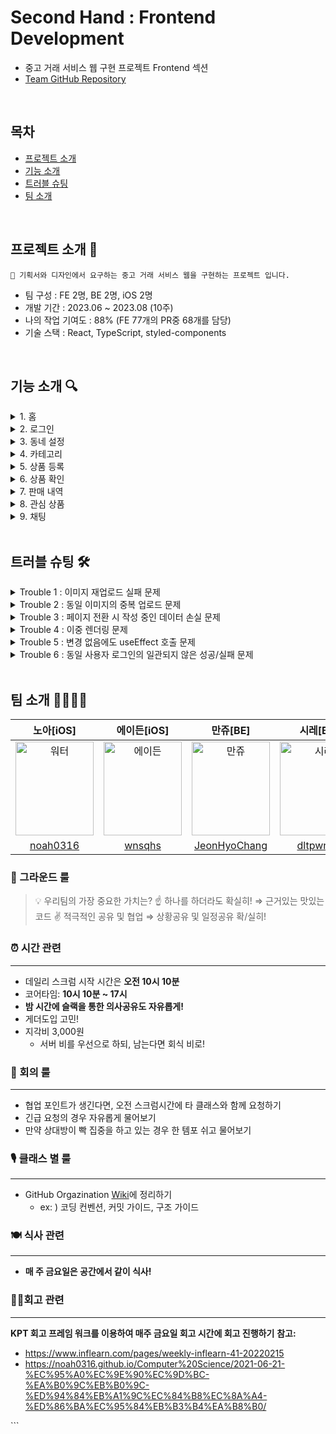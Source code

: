 # Second Hand : Frontend Development

- 중고 거래 서비스 웹 구현 프로젝트 Frontend 섹션
- [Team GitHub Repository](https://github.com/masters2023-2nd-project-03/second-hand)

<br>

## 목차

- [프로젝트 소개](#프로젝트-소개-)
- [기능 소개](#기능-소개-)
- [트러블 슈팅](#트러블-슈팅-%EF%B8%8F)
- [팀 소개](#팀-소개-)

<br>

## 프로젝트 소개 👋

```
🎯 기획서와 디자인에서 요구하는 중고 거래 서비스 웹을 구현하는 프로젝트 입니다.
```

- 팀 구성 : FE 2명, BE 2명, iOS 2명
- 개발 기간 : 2023.06 ~ 2023.08 (10주)
- 나의 작업 기여도 : 88% (FE 77개의 PR중 68개를 담당)
- 기술 스택 : React, TypeScript, styled-components

<br>

## 기능 소개 🔍

<details>
  <summary>1. 홈</summary>
  <img src="https://velog.velcdn.com/images/sarang_daddy/post/133c57fc-13a3-4284-818f-227279aab471/image.png" width="70%">
</details>

<details>
  <summary>2. 로그인</summary>
  <img src="https://velog.velcdn.com/images/sarang_daddy/post/3b67d83b-fbd4-446b-a75d-acf78ee5a6ab/image.png" width="70%">
</details>

<details>
  <summary>3. 동네 설정</summary>
  <img src="https://velog.velcdn.com/images/sarang_daddy/post/6614e3a6-d796-436e-bd23-06ffc02e462a/image.png" width="70%">
  <img src="https://velog.velcdn.com/images/sarang_daddy/post/8581ea3b-7c01-49bf-8fd6-ff3203ccc03b/image.png" width="70%">
</details>

<details>
  <summary>4. 카테고리</summary>
  <img src="https://velog.velcdn.com/images/sarang_daddy/post/c2b8a938-2a5f-4702-88a7-a849b6cb925e/image.png" width="70%">
</details>

<details>
  <summary>5. 상품 등록</summary>
  <img src="https://velog.velcdn.com/images/sarang_daddy/post/de909834-d783-45ae-b764-867cc6646327/image.png" width="70%">
</details>

<details>
  <summary>6. 상품 확인</summary>
  <img src="https://velog.velcdn.com/images/sarang_daddy/post/c650477b-ce58-4a04-aca0-ff948f5ea92d/image.png" width="70%">
  <img src="https://velog.velcdn.com/images/sarang_daddy/post/64a51fec-09e1-4906-a23f-41e1a115d9df/image.png" width="70%">
  <img src="https://velog.velcdn.com/images/sarang_daddy/post/09ed0872-ce48-4107-9ff8-1591abd416dd/image.png" width="70%">
  <img src="https://velog.velcdn.com/images/sarang_daddy/post/b2707cf4-f4f5-400d-a6a8-eeb1a2b76210/image.png" width="70%">
</details>

<details>
  <summary>7. 판매 내역</summary>
  <img src="https://velog.velcdn.com/images/sarang_daddy/post/9ae69d9e-cd84-48c1-aa5f-2425f8351799/image.png" width="70%">
  <img src="https://velog.velcdn.com/images/sarang_daddy/post/e2bb3951-8e43-4462-ab3b-5da8e1f8f5e3/image.png" width="70%">
  <img src="https://velog.velcdn.com/images/sarang_daddy/post/ee05ae7a-fdf3-4418-b000-5e490ea6b7c3/image.png" width="70%">
</details>

<details>
  <summary>8. 관심 상품</summary>
  <img src="https://velog.velcdn.com/images/sarang_daddy/post/2e94c77a-ccea-44de-88f2-190b7e817f0b/image.png" width="70%">
</details>

<details>
  <summary>9. 채팅</summary>
  <img src="https://velog.velcdn.com/images/sarang_daddy/post/f736c830-bc88-46f5-95da-2230ebc16124/image.png" width="70%">
</details>

<br>

## 트러블 슈팅 🛠️

<details>
  <summary>Trouble 1 : 이미지 재업로드 실패 문제</summary>

## 👿 Problem

- 첨부 이미지를 삭제 후 동일 이미지를 다시 첨부하면 동작되지 않는 문제가 발생

  <img src="https://velog.velcdn.com/images/sarang_daddy/post/69b1ce5a-0be1-41bd-8e10-ace05fae47fc/image.gif" width="30%">

## 🧐 원인 파악

- input 태그를 통해 파일을 입력받을 때 onChange 이벤트를 통해 받게 된다.
- onChange는 실질적인 데이터가 바뀔때만 반응하므로 기존의 파일을 다시 업로드하면 작동하지 않는다.
- 때문에, onChange 이벤트를 통해 데이터를 등록 후, value 값을 reset 해주어야 한다.

## 😋 Solution

- event.target.value값을 reset 하여 문제 해결

  ```tsx
  const handleUploadImage = (event: ChangeEvent<HTMLInputElement>) => {
    const files = Array.from(event.target.files || []);

    // 중략

    event.target.value = "";
  };
  ```

</details>

<details>
  <summary>Trouble 2 : 동일 이미지의 중복 업로드 문제</summary>

## 👿 Problem

- 동일한 이미지 파일이 업로드 되는 문제 발생

  <img src="https://velog.velcdn.com/images/sarang_daddy/post/aa374c64-e1dd-481c-b0b4-3e703d04b868/image.gif" width="30%">

## 🧐 원인 파악

- Trouble 1의 문제 해결 단계에서 업로드 데이터 값을 초기화 했기 때문에 중복으로 업로드 되는 문제 발생

## 😋 Solution

- 동일한 데이터의 업로드를 막아주는 로직 추가가 필요
- 업로드 이미지는 `URL.createObjectURL()`값으로 등록되는데 reset으로 중복 처리에 사용 불가
- 동일한 이미지 파일인지 구분을 위해 file.name, file.size값을 적용

  ```tsx
  const handleUploadImage = (event: ChangeEvent<HTMLInputElement>) => {
    const files = Array.from(event.target.files || []);

    // 중략

    // 동일한 이미지 파일인지 구분하기 위해 file.name, file.size 값 추가
    files.forEach((file) => {
      const imageUrl = URL.createObjectURL(file);
      const id = uuidv4();
      const fileName = file.name;
      const fileSize = file.size;

      // 중복 체크 로직 추가
      const isDuplicate = uploadedImages.some(
        (image) => image.fileName === file.name && image.fileSize === file.size
      );

      if (!isDuplicate) {
        const newUploadedImage: UploadedImageType = {
          id,
          imageUrl,
          fileName,
          fileSize,
        };

        setUploadedImages((prevImages) => [...prevImages, newUploadedImage]);
      }
    });
    event.target.value = "";
  };
  ```

</details>

<details>
  <summary>Trouble 3 : 페이지 전환 시 작성 중인 데이터 손실 문제</summary>

## 👿 Problem

- 상품 등록 페이지에서 다른 페이지로 이동 후 돌아오면 작성했던 내용이 모두 사라지는 문제가 발생

  <img src="https://velog.velcdn.com/images/sarang_daddy/post/ab2762b1-ee48-458e-bee1-d8112836b4a9/image.gif" width="30%">

## 🧐 원인 파악

- React는 페이지 이동시 현재 페이지의 컴포넌트가 언마운트 되고, 새로운 페이지의 컴포넌트가 마운트 된다.
- 언마운트 과정에서 컴포넌트의 상태는 메모리에서 해제된다.
- 다시 이전 페이지로 돌아오더라도 해당 페이지의 컴포넌트는 다시 마운트 되기에 초기상태로 시작된다.

## 😋 Solution

- 본 프로젝트에서는 전역 상태 관리 라이브러리를 사용하지 않고 있기에 언마운트 때 해제되는 상태를 보존하기 위해서는 `로컬스토리지`나 `세션스토리지` 같은 클라이언트 측 저장소를 사용해야 한다.
- 브라우저를 실수로 닫아도 데이터가 유지될 수 있도록 로컬스토리지를 활용해서 해결해보자.

### 로컬스토리지 데이터 불러오기

- 상품 등록 최상위 컴포넌트에서 상태(postObject)를 관리한다.
- 마운트 되었을때 로컬스토리지에 저장된 값이 존재한다면 불러온다.

  ```tsx
  const storedPostObject = localStorage.getItem("postObject");

  // 최상위 컴포넌트에서 관리되고 있는 상태 postObject
  const [postObject, setPostObject] = useState<PostObjectType>(
    storedPostObject ? JSON.parse(storedPostObject) : initialPostObject
  );
  ```

- 상품 등록이 완료된다면 로컬스토리지에 저장된 값을 제거해야한다.

  ```tsx
  const handleUploadComplete = async () => {
    // 중략

    await postProducts(formData, accessToken);
    localStorage.removeItem("postObject");
    navigation(-1);
  };
  ```

### 로컬스토리지에 데이터 저장하기

- 상품등록 컴포넌트가 언마운트 되더라도 로컬스토리지에 데이터 값을 저장하여 보존할 수 있다.
- 하위 컴포넌트들에서 입력되는 데이터값들을 로컬스토리지에 저장 해준다.

  ```tsx
  const { title, price, content, categoryId, locationId, files } = postObject;

  useEffect(() => {
    const postObjectToStore = {
      title,
      price,
      content,
      categoryId,
      locationId,
      files,
    };
    localStorage.setItem("postObject", JSON.stringify(postObjectToStore));
  }, [title, price, content, categoryId, locationId, files]);
  ```

### 해결 UI

<img src="https://velog.velcdn.com/images/sarang_daddy/post/17440c5e-cd36-40b5-81ac-2d2b66f43325/image.gif" width="30%">

</details>

<details>
  <summary>Trouble 4 : 이중 렌더링 문제</summary>

## 👿 Problem

- 상품등록의 자식컴포넌트들에서 두번의 리렌더링이 발생되고 있다. (`strict mode` 활성화 중)

  <img src="https://velog.velcdn.com/images/sarang_daddy/post/26b2bbad-eb84-4424-ac02-267ef7795c81/image.png" width="70%">

## 🧐 원인 파악

- Trouble 3과 이어지는 과정으로 상품등록의 입력 컴포넌트들(자식)은 postObject를 전달 받고 있다.
- postObject에 존재하는 데이터가 있다면 초기값으로 셋팅하기 위해 useEffect를 사용함이 원인이다.

  ```tsx
  const { postObject, setPostObject } = useContext(postSalesItemContext);
  const [inputComment, setInputComment] = useState<string | null>(null);

  useEffect(() => {
    if (postObject.content) {
      const storedContent = postObject.content;
      setInputComment(storedContent);
    }
  }, []);
  ```

- 사용자 입력으로 postObject가 변경되면 부모 컴포넌트로 부터 변경된 props가 전달되면서 렌더링이 일어난다. (1번)
- 렌더링 후 useEffect가 호출되면서 렌더링이 일어난다. (2번)
- 보존 데이터를 업데이트 하기 위한 용도로 useEffect를 사용한 문제다.

## 😋 Solution

- **렌더링을 위해 데이터를 변환하는 경우 useEffect는 필요하지 않다.**
- 부모 컴포넌트로부터 전달 받은 props를 자식 컴포넌트 초기값으로 설정한다.
  ```tsx
  const [inputComment, setInputComment] = useState<string | null>(
    postObject.content ? postObject.content : null
  );
  ```
- 부모 컴포넌트에서 localStorage에 값을 보존하기 위한 useEffect를 제외한 모든 자식 컴포넌트들의 useEffect를 제거한다.
- 두 번씩 일어나던 렌더링 해결.

  <img src="https://velog.velcdn.com/images/sarang_daddy/post/c2ee1195-cf97-4bf3-9051-786d2f2e5b3b/image.png" width="70%">

- 수정 내용 성능 테스트 결과 사용자가 체감 하기에는 미비한 수치지만 개선됨을 확인할 수 있다.

  <img src="https://velog.velcdn.com/images/sarang_daddy/post/56e2e929-767a-4716-81a4-a2ca1eaa7be4/image.png" width="70%">

</details>

<details>
  <summary>Trouble 5 : 변경 없음에도 useEffect 호출 문제</summary>

## 👿 Problem

- 변경내용이 없는 경우에도 useEffect가 호출되는 문제 발견

  ![](https://velog.velcdn.com/images/sarang_daddy/post/fff0682d-753b-484d-abc1-1e672268a308/image.gif)

## 🧐 원인 파악

- 의존성 배열에 객체를 두었기 때문에 발생하는 문제
- **자바스크립트의 객체는 평가될 때마다 새로운 객체를 생성한다.**
  ```tsx
  useEffect(() => {
    const postObjectToStore = { ...postObject };
    localStorage.setItem("postObject", JSON.stringify(postObjectToStore));
    console.log("변경사항 렌더링 체크");
  }, [postObject]);
  ```

## 😋 Solution

- 의존성 배열에서 객체를 제거한다.
- useEffect 외부에서 `객체의 원시값`을 읽어준다.
- useEffect 의존성 배열에서 `원시값`을 비교한다.

  ```tsx
  const { title, price, content, categoryId, locationId, files } = postObject;

  useEffect(() => {
    const postObjectToStore = {
      title,
      price,
      content,
      categoryId,
      locationId,
      files,
    };
    localStorage.setItem("postObject", JSON.stringify(postObjectToStore));
    console.log("렌더링 체크");
  }, [title, price, content, categoryId, locationId, files]);
  ```

</details>
<details>
  <summary>Trouble 6 : 동일 사용자 로그인의 일관되지 않은 성공/실패 문제</summary>

## Trouble 6: 동일 사용자 로그인 시도에 대한 불일치 문제

## 👿 Problem

- 동일한 사용자로 로그인을 시도하면 성공하는 경우도 있고 실패하는 경우도 발생

  <img src="https://velog.velcdn.com/images/sarang_daddy/post/56a2870a-b1c4-4020-843d-7ac41f05f81a/image.gif" width="30%">

## 🧐 원인 파악

- 개발자 도구 네트워크를 확인하니 로그인 요청이 **_두 번_** 발생하고 있다.
  <img src="https://velog.velcdn.com/images/sarang_daddy/post/b03a7797-d7e4-41ba-80a6-19b78349b016/image.png" width="70%">
- 요청이 두 번 발생하기에 잘못된 인증코드가 서버로 가는 경우가 발생
- `엄격모드`는 컴포넌트의 부수효과를 두 번 호출한다.
- 이는 상용 환경에서는 발생하지 않는 문제이지만, 엄격모드를 제거한다면 개발 단계에서 잠재적 문제를 발견하기 어렵다.
- useEffect에 `클립업` 함수를 추가해서 두 번째 요청을 무시하도록 해야한다.

## 😋 Solution

### 로그인 로직 점검

#### 1. 사용자에게 GitHub 로그인을 제안

- 웹에서 "GitHub으로 로그인" 버튼 제공
- 사용자 로그인 버튼 클릭

#### 2. 사용자를 GitHub 인증 페이지로 리다이렉트

- GitHub의 OAuth 인증 페이지로 리다이렉트

#### 3. 사용자 인증 및 권한 부여

- 사용자는 GitHub에 로그인하고 애플리케이션에 필요한 권한 부여

#### 4. GitHub에서 웹으로 리다이렉트

- 인증 및 권한 부여가 성공하면 GitHub는 사용자를 웹으로 다시 리다이렉트
- **_인증 코드(AUTHORIZATION_CODE)가 URL의 쿼리 파라미터로 전달_**

#### 5. 서버로 AUTHORIZATION_CODE와 함께 로그인 요청

- 리다이렉트 되면서 클라이언트에서 서버측으로 AUTHORIZATION_CODE 코드와 함께 로그인 요청
- 서버는 AUTHORIZATION_CODE코드와 "client_secret"을 함께 GitHub OAuth 서버로 전송하여 액세스 토큰 획득

#### 6. 액세스 토큰을 이용하여 사용자 정보 조회

- 서버는 액세스 토큰을 이용하여 GitHub API를 통해 사용자 정보를 가져온다
- 사용자 정보가 "신규" 회원인지 "기존회원" 인지 서버에서 판단하고 클라이언트에게 응답

#### 7. 서버 응답으로 회원가입 or 로그인 진행

- 서버로 부터 "응답"과 함께 JWT을 받는다
- 응답이 "신규" 이면 JWT로 회원가입 진행
- 응답이 "기존회원" 결과를 받으면 JWT로 로그인 진행

### `[5번]` 서버로 로그인 요청에서 디버깅

```tsx
const Callback = () => {
  const searchParams = new URLSearchParams(window.location.search);
  const code = searchParams.get(AUTHORIZATION_CODE);
  const { data } = useAsync(() => postLogin(code));
  const { handleLogin } = useAuthContext();
  const navigate = useNavigate();

  useEffect(() => {
    if (data?.status === 'FORBIDDEN') {
      const { nickname, profileUrl, oauthId } = data.data;
      navigate(
        `${REGISTER}?nickname=${nickname}&profileUrl=${profileUrl}&oauthId=${oauthId}`,
      );
    }

    if (data?.status === 'OK') {
      const { jwt } = data.data;
      handleLogin(jwt);
      navigate(HOME);
    }
  }, [data]);

  return (
  // 중략
```

- `const { data } = useAsync(() => postLogin(code))`이 원인으로 판단

```tsx
function useAsync<T>(
 // 중략

  const fetchData = async (): Promise<void> => {
    dispatch({ type: 'LOADING' });
    try {
      const response: AxiosResponse<T> = await callback();
      dispatch({ type: 'SUCCESS', data: response.data });
    } catch (e) {
      dispatch({ type: 'ERROR', error: e as AxiosError });
    }
  };

  useEffect(() => {
    if (skip) return;
    fetchData();
  }, deps);

// 중략
}
```

- 두 번째 로그인 요청에서는 `fetchData()`가 호출되지 않도록 `클립업` 함수를 추가한다.

```tsx
let ignore = false;

useEffect(() => {
  if (skip) return;

  if (!ignore) {
    fetchData();
  }
  return () => {
    ignore = true;
  };
}, deps);
```

- `fetchData()`는 `ignore`이 false 인 경우(첫 요청)에만 호출된다.
- `엄격모드`로 useEffect가 재실행될 때는 `ignore`이 true가 되어 두 번째 `fetchData()`호출을 방지한다.
  <img src="https://velog.velcdn.com/images/sarang_daddy/post/0348f935-4a80-4e01-8fe2-59bb49235d46/image.png" width="70%">
- `엄격모드` 활성화 환경에서도 한 번의 요청만 처리되도록 수정하여 문제 해결

</details>

</br>

## 팀 소개 👨‍👨‍👦‍👦

|                                              노아[iOS]                                               |                                               에이든[iOS]                                               |                                               만쥬[BE]                                               |                                               시레[BE]                                               |                                               사랑대디[FE]                                                |                                               시저[FE]                                               |
| :--------------------------------------------------------------------------------------------------: | :-----------------------------------------------------------------------------------------------------: | :--------------------------------------------------------------------------------------------------: | :--------------------------------------------------------------------------------------------------: | :-------------------------------------------------------------------------------------------------------: | :--------------------------------------------------------------------------------------------------: |
| <img src="https://avatars.githubusercontent.com/u/63908856?v=4" alt="워터" width="125" height="150"> | <img src="https://avatars.githubusercontent.com/u/115064144?v=4" alt="에이든" width="125" height="150"> | <img src="https://avatars.githubusercontent.com/u/20828490?v=4" alt="만쥬" width="125" height="150"> | <img src="https://avatars.githubusercontent.com/u/80495427?v=4" alt="시레" width="125" height="150"> | <img src="https://avatars.githubusercontent.com/u/109648042?v=4" alt="사랑대디" width="125" height="150"> | <img src="https://avatars.githubusercontent.com/u/76683390?v=4" alt="시저" width="125" height="150"> |
|                               [noah0316](https://github.com/noah0316)                                |                                   [wnsqhs](https://github.com/wnsqhs)                                   |                           [JeonHyoChang](https://github.com/JeonHyoChang)                            |                               [dltpwns0](https://github.com/dltpwns0)                                |                               [sarangdaddy](https://github.com/sarangdaddy)                               |                              [zlx454545](https://github.com/zlx454545)                               |

### 🤝 그라운드 룰

> 💡 우리팀의 가장 중요한 가치는?
> ☝️ 하나를 하더라도 확실히! ⇒ 근거있는 맛있는 코드
> ✌️ 적극적인 공유 및 협업 ⇒ 상황공유 및 일정공유 확/실히!

### ⏰ 시간 관련

---

- 데일리 스크럼 시작 시간은 **오전 10시 10분**
- 코어타임: **10시 10분 ~ 17시**
- **밤 시간에 슬랙을 통한 의사공유도 자유롭게!**
- 게더도입 고민!
- 지각비 3,000원
  - 서버 비를 우선으로 하되, 남는다면 회식 비로!

### 🔨 회의 룰

---

- 협업 포인트가 생긴다면, 오전 스크럼시간에 타 클래스와 함께 요청하기
- 긴급 요청의 경우 자유롭게 물어보기
- 만약 상대방이 빡 집중을 하고 있는 경우 한 템포 쉬고 물어보기

### 🎙️ 클래스 별 룰

---

- GitHub Orgazination [Wiki](https://github.com/masters2023-2nd-project-03/second-hand/wiki)에 정리하기
  - ex: ) 코딩 컨벤션, 커밋 가이드, 구조 가이드

### 🍽️ 식사 관련

---

- **매 주 금요일은 공간에서 같이 식사!**

### 👮‍♀️회고 관련

---

**KPT 회고 프레임 워크를 이용하여 매주 금요일 회고 시간에 회고 진행하기** **참고:**

- https://www.inflearn.com/pages/weekly-inflearn-41-20220215
- https://noah0316.github.io/Computer%20Science/2021-06-21-%EC%95%A0%EC%9E%90%EC%9D%BC-%EA%B0%9C%EB%B0%9C-%ED%94%84%EB%A1%9C%EC%84%B8%EC%8A%A4-%ED%86%BA%EC%95%84%EB%B3%B4%EA%B8%B0/

</p>
```
